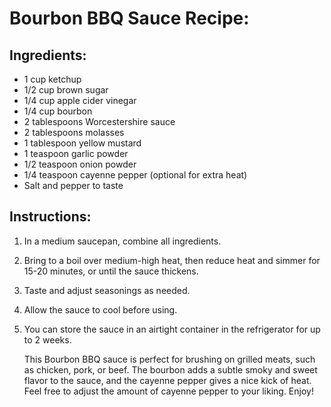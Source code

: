 # Bourbon BBQ Sauce Recipe: #

## Ingredients: #

- 1 cup ketchup
- 1/2 cup brown sugar
- 1/4 cup apple cider vinegar
- 1/4 cup bourbon
- 2 tablespoons Worcestershire sauce
- 2 tablespoons molasses
- 1 tablespoon yellow mustard
- 1 teaspoon garlic powder
- 1/2 teaspoon onion powder
- 1/4 teaspoon cayenne pepper (optional for extra heat)
- Salt and pepper to taste


## Instructions: #

1. In a medium saucepan, combine all ingredients.
2. Bring to a boil over medium-high heat, then reduce heat and simmer for 15-20 minutes, or until the sauce thickens.
3. Taste and adjust seasonings as needed.
4. Allow the sauce to cool before using.
5. You can store the sauce in an airtight container in the refrigerator for up to 2 weeks.

   This Bourbon BBQ sauce is perfect for brushing on grilled meats, such as chicken, pork, or beef. The bourbon adds a subtle smoky and sweet flavor to the sauce, and the cayenne pepper gives a nice kick of heat. Feel free to adjust the amount of cayenne pepper to your liking. Enjoy!